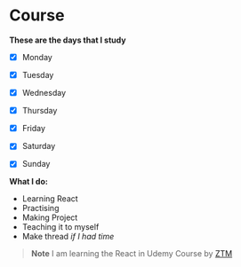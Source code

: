 # Course 

**These are the days that I study**
- [x] Monday
- [x] Tuesday
- [x] Wednesday
- [x] Thursday
- [x] Friday
- [x] Saturday
- [x] Sunday


**What I do:**
- Learning React
- Practising
- Making Project
- Teaching it to myself
- Make thread _if I had time_

> **Note**
> I am learning the React in Udemy Course by [ZTM](https://www.udemy.com/course/complete-react-developer-zero-to-mastery/)